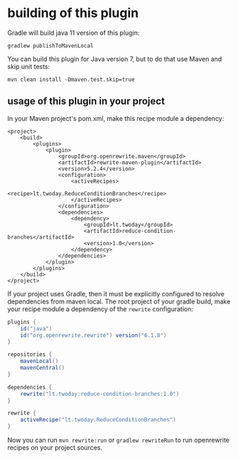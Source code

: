# building of this plugin

Gradle will build java 11 version of this plugin:  

```
gradlew publishToMavenLocal
```

You can build this plugin for Java version 7, but to do that use Maven and skip unit tests:

```
mvn clean install -Dmaven.test.skip=true 
```

## usage of this plugin in your project


In your Maven project's pom.xml, make this recipe module a dependency:  

```
<project>
    <build>
        <plugins>
            <plugin>
                <groupId>org.openrewrite.maven</groupId>
                <artifactId>rewrite-maven-plugin</artifactId>
                <version>5.2.4</version>
                <configuration>
                    <activeRecipes>
                        <recipe>lt.twoday.ReduceConditionBranches</recipe>
                    </activeRecipes>
                </configuration>
                <dependencies>
                    <dependency>
                        <groupId>lt.twoday</groupId>
                        <artifactId>reduce-condition-branches</artifactId>
                        <version>1.0</version>
                    </dependency>
                </dependencies>
            </plugin>
        </plugins>
    </build>
</project>
```

If your project uses Gradle, then it must be explicitly configured to resolve dependencies from maven local.
The root project of your gradle build, make your recipe module a dependency of the `rewrite` configuration:

```groovy
plugins {
    id("java")
    id("org.openrewrite.rewrite") version("6.1.8")
}

repositories {
    mavenLocal()
    mavenCentral()
}

dependencies {
    rewrite("lt.twoday:reduce-condition-branches:1.0")
}

rewrite {
    activeRecipe("lt.twoday.ReduceConditionBranches")
}
```

Now you can run `mvn rewrite:run` or `gradlew rewriteRun` to run openrewrite recipes on your project sources.
